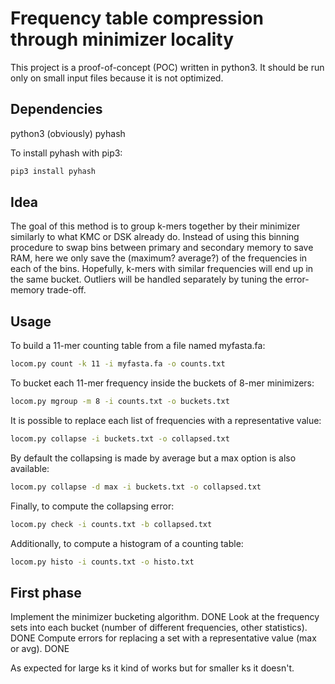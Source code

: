 # Frequency table compression through minimizer locality

This project is a proof-of-concept (POC) written in python3.
It should be run only on small input files because it is not optimized.

## Dependencies

python3 (obviously)
pyhash

To install pyhash with pip3:

```sh
pip3 install pyhash
```

## Idea

The goal of this method is to group k-mers together by their minimizer similarly to what KMC or DSK already do.
Instead of using this binning procedure to swap bins between primary and secondary memory to save RAM,
here we only save the (maximum? average?) of the frequencies in each of the bins.
Hopefully, k-mers with similar frequencies will end up in the same bucket.
Outliers will be handled separately by tuning the error-memory trade-off.

## Usage

To build a 11-mer counting table from a file named myfasta.fa:
```sh
locom.py count -k 11 -i myfasta.fa -o counts.txt
```

To bucket each 11-mer frequency inside the buckets of 8-mer minimizers:
```sh
locom.py mgroup -m 8 -i counts.txt -o buckets.txt
```

It is possible to replace each list of frequencies with a representative value:
```sh
locom.py collapse -i buckets.txt -o collapsed.txt
```
By default the collapsing is made by average but a max option is also available:
```sh
locom.py collapse -d max -i buckets.txt -o collapsed.txt
```

Finally, to compute the collapsing error:
```sh
locom.py check -i counts.txt -b collapsed.txt
```

Additionally, to compute a histogram of a counting table:
```sh
locom.py histo -i counts.txt -o histo.txt
```

## First phase

Implement the minimizer bucketing algorithm. DONE
Look at the frequency sets into each bucket (number of different frequencies, other statistics). DONE
Compute errors for replacing a set with a representative value (max or avg). DONE

As expected for large ks it kind of works but for smaller ks it doesn't.